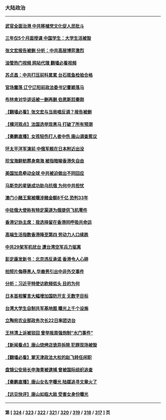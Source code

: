 ### 大陆政治
---
#### [武官全面治港 中共移植党文化促人民批斗](../../pages/ncid277/n13765259.md?06230045) 
#### [三年仅5个月面授课 中国学生：大学生活被毁](../../pages/ncid277/n13765206.md?06230045) 
#### [张文宏报告被删 分析：中共高层博弈激烈](../../pages/ncid277/n13764986.md?06230045) 
#### [油管热门视频 网站代理 翻墙必看视频](http://209.222.30.114:81/youtube.html?06230045)
#### [苏贞昌：中共打压前科累累 台石斑鱼检验合格](../../pages/ncid277/n13764841.md?06230045) 
#### [官场震荡 辽宁辽阳前政法委书记曹颖落马](../../pages/ncid277/n13764900.md?06230045) 
#### [布林肯对华讲话被一删再删 伯恩斯怼秦刚](../../pages/ncid277/n13764796.md?06230045) 
#### [【翻墙必看】张文宏与当局唱反调？报告被删](../../pages/ncid277/n13764703.md?06230045) 
#### [【横河观点】法国选举现黑马 打破了所有预测](../../pages/ncid277/n13764591.md?06230045) 
#### [【秦鹏直播】女孩轻伤打人者中伤 唐山调查惹议](../../pages/ncid277/n13764586.md?06230045) 
#### [环太平洋军演前 中俄军舰在日本附近出没](../../pages/ncid277/n13764571.md?06230045) 
#### [珍宝海鲜舫葬身南海 被指暗喻香港失自由](../../pages/ncid277/n13764446.md?06230045) 
#### [美国加息牵动全球 中共被迫做出不同回应](../../pages/ncid277/n13764465.md?06230045) 
#### [马斯克的星链成功助乌抗俄 为何中共担忧](../../pages/ncid277/n13764450.md?06230045) 
#### [澳门小赌王案被曝涉赌金额8千亿 恐判33年](../../pages/ncid277/n13764444.md?06230045) 
#### [中驻俄大使称有特定渠道为俄提供飞机零件](../../pages/ncid277/n13764456.md?06230045) 
#### [香港记协主席：我选择留在香港同呼吸共命运](../../pages/ncid277/n13764447.md?06230045) 
#### [高端生活指数香港降至第四 劳动力人口续跌](../../pages/ncid277/n13764441.md?06230045) 
#### [中共29架军机扰台 遭台湾空军兵力驱离](../../pages/ncid277/n13764339.md?06230045) 
#### [彭定康发新书：北京违反承诺 香港令人心碎](../../pages/ncid277/n13764274.md?06230045) 
#### [拍短片侮辱黑人 华裔男引出中非外交事件](../../pages/ncid277/n13764421.md?06230045) 
#### [分析：习近平特使访欧频低头 目的为何](../../pages/ncid277/n13763703.md?06230045) 
#### [日本首相誓言大幅增加国防开支 无数字目标](../../pages/ncid277/n13764196.md?06230045) 
#### [台湾大学生自制共军基地图 曝光上千个设施](../../pages/ncid277/n13763919.md?06230045) 
#### [立陶宛农业部政务次长22日率团访台](../../pages/ncid277/n13764111.md?06230045) 
#### [王林清上诉被驳回 曾举报周强炮制“水门事件”](../../pages/ncid277/n13763961.md?06230045) 
#### [【新闻看点】唐山烧烤店诡异拆除 犯罪现场被毁](../../pages/ncid277/n13763720.md?06230045) 
#### [【翻墙必看】掌天津政法大权的赵飞转任闲职](../../pages/ncid277/n13763882.md?06230045) 
#### [盘锦公安局长申海青被逮捕 曾被国际组织追查](../../pages/ncid277/n13763889.md?06230045) 
#### [【秦鹏直播】唐山女名字曝光 陆媒追寻文章火了](../../pages/ncid277/n13763786.md?06230045) 
#### [【远见快评】唐山如临大敌 受害女身份曝光](../../pages/ncid277/n13763792.md?06230045) 

---
#### 第 [ [324](./324.md?06230045) / [323](./323.md?06230045) / [322](./322.md?06230045) / [321](./321.md?06230045) / [320](./320.md?06230045) / [319](./319.md?06230045) / [318](./318.md?06230045) / [317](./317.md?06230045) ] 页

